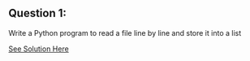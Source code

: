 Question 1:
-----------
 Write a Python program to read a file line by line and store it into a list
 
 [See Solution Here](https://github.com/Avi-1996/100-Days-Code-Challenge/blob/master/100DayCode/Day89/Ques1py)
